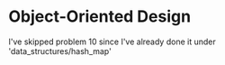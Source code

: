 # Object-Oriented Design

I've skipped problem 10 since I've already done it under
'data_structures/hash_map'
